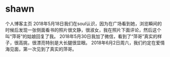# shawn
个人博客主页
2018年5月18日我们在soul认识，因为在广场看到她，浏览瞬间的时候后发现一张侧面看书的照片很文静，很淑女，我在照片下面评论，然后这个叫“萍哥”的姑娘回复了我。
2018年5月30日我加了微信，看到了“萍哥”真实的样子，很高挑，很漂亮特别是大长腿很显眼。
2018年6月2日周六，我们约定在爱情海见面，第一次见到了真实的萍哥。
